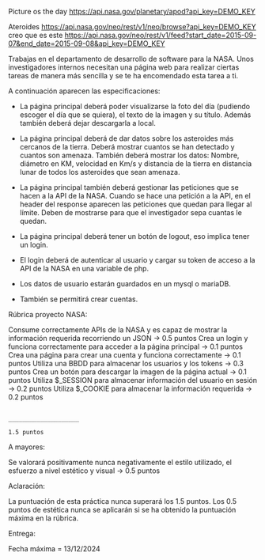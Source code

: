 Picture os the day 
https://api.nasa.gov/planetary/apod?api_key=DEMO_KEY

Ateroides
https://api.nasa.gov/neo/rest/v1/neo/browse?api_key=DEMO_KEY
creo que es este 
https://api.nasa.gov/neo/rest/v1/feed?start_date=2015-09-07&end_date=2015-09-08&api_key=DEMO_KEY


Trabajas en el departamento de desarrollo de software para la NASA.
Unos investigadores internos necesitan una página web para realizar ciertas tareas de manera más sencilla y se te ha encomendado esta tarea a ti.

A continuación aparecen las especificaciones:

- La página principal deberá poder visualizarse la foto del día (pudiendo escoger el día que se quiera), el texto de la imagen y su título. Además también deberá dejar descargarla a local.

- La página principal deberá de dar datos sobre los asteroides más cercanos de la tierra. Deberá mostrar cuantos se han detectado y cuantos son amenaza. También deberá mostrar los datos: Nombre, diámetro en KM, velocidad en Km/s y distancia de la tierra en distancia lunar de todos los asteroides que sean amenaza.

- La página principal también deberá gestionar las peticiones que se hacen a la API de la NASA. Cuando se hace una petición a la API, en el header del response aparecen las peticiones que quedan para llegar al límite. Deben de mostrarse para que el investigador sepa cuantas le quedan.

- La página principal deberá tener un botón de logout, eso implica tener un login.
- El login deberá de autenticar al usuario y cargar su token de acceso a la API de la NASA en una variable de php.
- Los datos de usuario estarán guardados en un mysql o mariaDB.
- También se permitirá crear cuentas.


Rúbrica proyecto NASA:

Consume correctamente APIs de la NASA y es capaz de mostrar la información requerida recorriendo un JSON 	->		0.5 puntos
Crea un login y funciona correctamente para acceder a la página principal 							->		0.1 puntos
Crea una página para crear una cuenta y funciona correctamente									->		0.1 puntos
Utiliza una BBDD para almacenar los usuarios y los tokens										->		0.3 puntos
Crea un botón para descargar la imagen de la página actual										->		0.1 puntos
Utiliza $_SESSION para almacenar información del usuario en sesión								->		0.2 puntos
Utiliza $_COOKIE para almacenar la información requerida										->		0.2 puntos

																				____________________
																						1.5 puntos


A mayores:

Se valorará positivamente nunca negativamente el estilo utilizado, el esfuerzo a nivel estético y visual		->		0.5 puntos


Aclaración:

La puntuación de esta práctica nunca superará los 1.5 puntos. Los 0.5 puntos de estética nunca se aplicarán si se ha obtenido la puntuación máxima en la rúbrica.

Entrega:

Fecha máxima = 13/12/2024